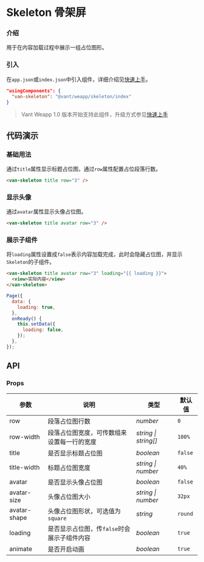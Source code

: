 # Skeleton 骨架屏

### 介绍

用于在内容加载过程中展示一组占位图形。

### 引入

在`app.json`或`index.json`中引入组件，详细介绍见[快速上手](#/quickstart#yin-ru-zu-jian)。

```json
"usingComponents": {
  "van-skeleton": "@vant/weapp/skeleton/index"
}
```

> Vant Weapp 1.0 版本开始支持此组件，升级方式参见[快速上手](#/quickstart)

## 代码演示

### 基础用法

通过`title`属性显示标题占位图，通过`row`属性配置占位段落行数。

```html
<van-skeleton title row="3" />
```

### 显示头像

通过`avatar`属性显示头像占位图。

```html
<van-skeleton title avatar row="3" />
```

### 展示子组件

将`loading`属性设置成`false`表示内容加载完成，此时会隐藏占位图，并显示`Skeleton`的子组件。

```html
<van-skeleton title avatar row="3" loading="{{ loading }}">
  <view>实际内容</view>
</van-skeleton>
```

```js
Page({
  data: {
    loading: true,
  },
  onReady() {
    this.setData({
      loading: false,
    });
  },
});
```

## API

### Props

| 参数 | 说明 | 类型 | 默认值 |
| --- | --- | --- | --- |
| row | 段落占位图行数 | _number_ | `0` |
| row-width | 段落占位图宽度，可传数组来设置每一行的宽度 | _string \| string[]_ | `100%` |
| title | 是否显示标题占位图 | _boolean_ | `false` |
| title-width | 标题占位图宽度 | _string \| number_ | `40%` |
| avatar | 是否显示头像占位图 | _boolean_ | `false` |
| avatar-size | 头像占位图大小 | _string \| number_ | `32px` |
| avatar-shape | 头像占位图形状，可选值为`square` | _string_ | `round` |
| loading | 是否显示占位图，传`false`时会展示子组件内容 | _boolean_ | `true` |
| animate | 是否开启动画 | _boolean_ | `true` |
